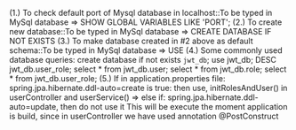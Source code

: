 (1.) To check default port of Mysql database in localhost::To be typed in MySql database
=> SHOW GLOBAL VARIABLES LIKE 'PORT';
(2.) To create new database::To be typed in MySql database
=> CREATE DATABASE IF NOT EXISTS <CUSTOM DATABASE NAME>
(3.) To make database created in #2 above as default schema::To be typed in MySql database
=> USE <CUSTOM DATABASE NAME>
(4.) Some commonly used database queries:
create database if not exists `jwt_db`;
use jwt_db;
DESC jwt_db.user_role;
select * from jwt_db.user;
select * from jwt_db.role;
select * from jwt_db.user_role;
(5.) If in application.properties file:
spring.jpa.hibernate.ddl-auto=create is true: then use,
initRolesAndUser() in userController and userService() => else if: spring.jpa.hibernate.ddl-auto=update,
then do not use it
This will be execute the moment application is build, since in userController we have used annotation @PostConstruct